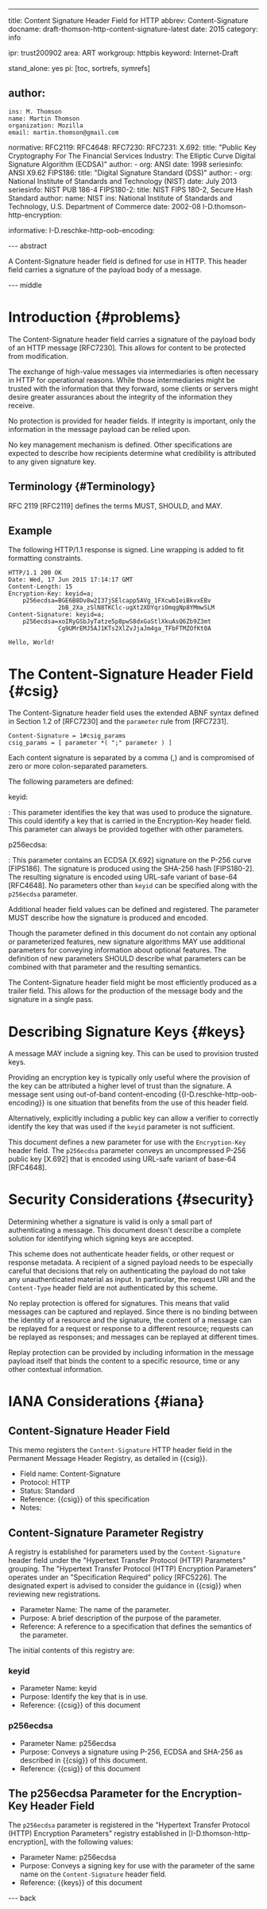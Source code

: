 ---
title: Content Signature Header Field for HTTP
abbrev: Content-Signature
docname: draft-thomson-http-content-signature-latest
date: 2015
category: info

ipr: trust200902
area: ART
workgroup: httpbis
keyword: Internet-Draft

stand_alone: yes
pi: [toc, sortrefs, symrefs]

author:
 -
    ins: M. Thomson
    name: Martin Thomson
    organization: Mozilla
    email: martin.thomson@gmail.com

normative:
  RFC2119:
  RFC4648:
  RFC7230:
  RFC7231:
  X.692:
     title: "Public Key Cryptography For The Financial Services Industry: The Elliptic Curve Digital Signature Algorithm (ECDSA)"
     author:
       - org: ANSI
     date: 1998
     seriesinfo: ANSI X9.62
  FIPS186:
    title: "Digital Signature Standard (DSS)"
    author:
      - org: National Institute of Standards and Technology (NIST)
    date: July 2013
    seriesinfo: NIST PUB 186-4
  FIPS180-2:
    title: NIST FIPS 180-2, Secure Hash Standard
    author:
      name: NIST
      ins: National Institute of Standards and Technology, U.S. Department of Commerce
    date: 2002-08
  I-D.thomson-http-encryption:

informative:
  I-D.reschke-http-oob-encoding:


--- abstract

A Content-Signature header field is defined for use in HTTP.  This header field
carries a signature of the payload body of a message.


--- middle

# Introduction        {#problems}

The Content-Signature header field carries a signature of the payload body of an
HTTP message [RFC7230].  This allows for content to be protected from
modification.

The exchange of high-value messages via intermediaries is often necessary in
HTTP for operational reasons.  While those intermediaries might be trusted with
the information that they forward, some clients or servers might desire greater
assurances about the integrity of the information they receive.

No protection is provided for header fields.  If integrity is important, only
the information in the message payload can be relied upon.

No key management mechanism is defined.  Other specifications are expected to
describe how recipients determine what credibility is attributed to any given
signature key.


## Terminology          {#Terminology}

RFC 2119 [RFC2119] defines the terms MUST, SHOULD, and MAY.

## Example

The following HTTP/1.1 response is signed.  Line wrapping is added to fit
formatting constraints.

~~~
HTTP/1.1 200 OK
Date: Wed, 17 Jun 2015 17:14:17 GMT
Content-Length: 15
Encryption-Key: keyid=a;
    p256ecdsa=BGE6B8Dv8w2I37jSElcapp5AVg_1FXcwbIeiBkvxEBv
              2bB_2Xa_zSlN8TKClc-ugXt2XDYqriOmqgNp8YMmwSLM
Content-Signature: keyid=a;
    p256ecdsa=xoIRyGSbJyTatze5p8pwS8dxGaStlXkuAsQ6Zb9Z3mt
              Cg9UMrEMJ5AJ1KTs2XlZvJjaJm4ga_TFbFTMZOfKt0A

Hello, World!
~~~

# The Content-Signature Header Field {#csig}

The Content-Signature header field uses the extended ABNF syntax defined in
Section 1.2 of [RFC7230] and the `parameter` rule from [RFC7231].

~~~
Content-Signature = 1#csig_params
csig_params = [ parameter *( ";" parameter ) ]
~~~

Each content signature is separated by a comma (,) and is compromised of zero or
more colon-separated parameters.

The following parameters are defined:

keyid:

: This parameter identifies the key that was used to produce the signature.
  This could identify a key that is carried in the Encryption-Key header field.
  This parameter can always be provided together with other parameters.

p256ecdsa:

: This parameter contains an ECDSA [X.692] signature on the P-256 curve
  [FIPS186].  The signature is produced using the SHA-256 hash [FIPS180-2].  The
  resulting signature is encoded using URL-safe variant of base-64 [RFC4648].
  No parameters other than `keyid` can be specified along with the `p256ecdsa`
  parameter.


Additional header field values can be defined and registered.  The parameter
MUST describe how the signature is produced and encoded.

Though the parameter defined in this document do not contain any optional or
parameterized features, new signature algorithms MAY use additional parameters
for conveying information about optional features.  The definition of new
parameters SHOULD describe what parameters can be combined with that parameter
and the resulting semantics.

The Content-Signature header field might be most efficiently produced as a
trailer field.  This allows for the production of the message body and the
signature in a single pass.


# Describing Signature Keys {#keys}

A message MAY include a signing key.  This can be used to provision trusted
keys.

Providing an encryption key is typically only useful where the provision of the
key can be attributed a higher level of trust than the signature.  A message
sent using out-of-band content-encoding {{I-D.reschke-http-oob-encoding}} is one
situation that benefits from the use of this header field.

Alternatively, explicitly including a public key can allow a verifier to
correctly identify the key that was used if the `keyid` parameter is not
sufficient.

This document defines a new parameter for use with the `Encryption-Key` header
field.  The `p256ecdsa` parameter conveys an uncompressed P-256 public key
[X.692] that is encoded using URL-safe variant of base-64 [RFC4648].


# Security Considerations {#security}

Determining whether a signature is valid is only a small part of authenticating
a message. This document doesn't describe a complete solution for identifying
which signing keys are accepted.

This scheme does not authenticate header fields, or other request or response
metadata.  A recipient of a signed payload needs to be especially careful that
decisions that rely on authenticating the payload do not take any
unauthenticated material as input.  In particular, the request URI and the
`Content-Type` header field are not authenticated by this scheme.

No replay protection is offered for signatures.  This means that valid messages
can be captured and replayed.  Since there is no binding between the identity of
a resource and the signature, the content of a message can be replayed for a
request or response to a different resource; requests can be replayed as
responses; and messages can be replayed at different times.

Replay protection can be provided by including information in the message
payload itself that binds the content to a specific resource, time or any other
contextual information.


# IANA Considerations {#iana}

## Content-Signature Header Field

This memo registers the `Content-Signature` HTTP header field in the Permanent
Message Header Registry, as detailed in {{csig}}.

* Field name: Content-Signature
* Protocol: HTTP
* Status: Standard
* Reference: {{csig}} of this specification
* Notes:


## Content-Signature Parameter Registry

A registry is established for parameters used by the `Content-Signature` header
field under the "Hypertext Transfer Protocol (HTTP) Parameters" grouping.  The
"Hypertext Transfer Protocol (HTTP) Encryption Parameters" operates under an
"Specification Required" policy [RFC5226].  The designated expert is advised to
consider the guidance in {{csig}} when reviewing new registrations.

* Parameter Name: The name of the parameter.
* Purpose: A brief description of the purpose of the parameter.
* Reference: A reference to a specification that defines the semantics of the parameter.

The initial contents of this registry are:

### keyid

* Parameter Name: keyid
* Purpose: Identify the key that is in use.
* Reference: {{csig}} of this document

### p256ecdsa

* Parameter Name: p256ecdsa
* Purpose: Conveys a signature using P-256, ECDSA and SHA-256 as described in
  {{csig}} of this document.
* Reference: {{csig}} of this document


## The p256ecdsa Parameter for the Encryption-Key Header Field

The `p256ecdsa` parameter is registered in the "Hypertext Transfer Protocol
(HTTP) Encryption Parameters" registry established in
[I-D.thomson-http-encryption], with the following values:

* Parameter Name: p256ecdsa
* Purpose: Conveys a signing key for use with the parameter of the same name on
  the `Content-Signature` header field.
* Reference: {{keys}} of this document

--- back
